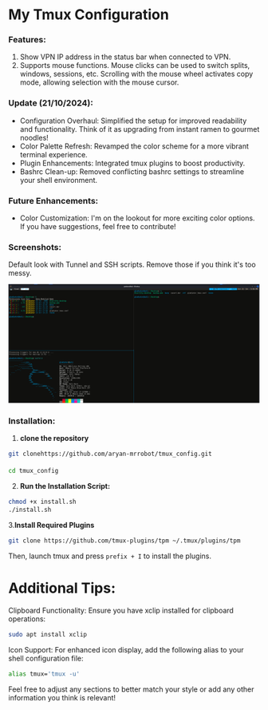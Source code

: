 # My Tmux Configuration

### Features:
1. Show VPN IP address in the status bar when connected to VPN.
2. Supports mouse functions. Mouse clicks can be used to switch splits, windows, sessions, etc. Scrolling with the mouse wheel activates copy mode, allowing selection with the mouse cursor.

### Update (21/10/2024):
- Configuration Overhaul: Simplified the setup for improved readability and functionality. Think of it as 
  upgrading from instant ramen to gourmet noodles!
- Color Palette Refresh: Revamped the color scheme for a more vibrant terminal experience.
- Plugin Enhancements: Integrated tmux plugins to boost productivity.
- Bashrc Clean-up: Removed conflicting bashrc settings to streamline your shell environment.

### Future Enhancements:
- Color Customization: I'm on the lookout for more exciting color options. If you have suggestions, feel 
  free to contribute!

### Screenshots:
Default look with Tunnel and SSH scripts. Remove those if you think it's too messy.

![My Tmux Configuration](images/updated_tmux.png)

### Installation:
1. **clone the repository**
```bash
git clonehttps://github.com/aryan-mrrobot/tmux_config.git

cd tmux_config
```
2. **Run the Installation Script:**
```bash
chmod +x install.sh
./install.sh
```
3.**Install Required Plugins**
```bash
git clone https://github.com/tmux-plugins/tpm ~/.tmux/plugins/tpm
```
Then, launch tmux and press `prefix + I` to install the plugins.

# Additional Tips:
Clipboard Functionality: Ensure you have xclip installed for clipboard operations:
```bash
sudo apt install xclip
```
Icon Support: For enhanced icon display, add the following alias to your shell configuration file:
```bash
alias tmux='tmux -u'
```
Feel free to adjust any sections to better match your style or add any other information you think is relevant!
